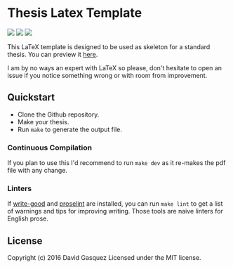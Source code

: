# Thesis Latex Template

[![](https://www.sharelatex.com/github/repos/davidgasquez/thesis-latex-template/builds/latest/badge.svg)](https://www.sharelatex.com/github/repos/davidgasquez/thesis-latex-template/builds/latest/output.pdf)
[![](https://img.shields.io/badge/subject-LaTex-orange.svg)](http://www.latex-project.org/)
[![](https://img.shields.io/badge/license-MIT-blue.svg)](http://opensource.org/licenses/MIT)

This LaTeX template is designed to be used as skeleton for a standard thesis.
You can preview it [here].

I am by no ways an expert with LaTeX so please, don't hesitate to open an issue
if you notice something wrong or with room from improvement.

[here]: https://www.sharelatex.com/github/repos/davidgasquez/thesis-latex-template/builds/latest/output.pdf

## Quickstart
- Clone the Github repository.
- Make your thesis.
- Run `make` to generate the output file.

### Continuous Compilation
If you plan to use this I'd recommend to run `make dev` as it re-makes the
pdf file with any change.

### Linters
If [write-good] and [proselint] are installed, you can run `make lint` to get a
list of warnings and tips for improving writing. Those tools are naive linters
for English prose.

[write-good]: https://github.com/btford/write-good
[proselint]: https://github.com/amperser/proselint


## License
Copyright (c) 2016 David Gasquez Licensed under the MIT license.
